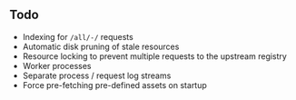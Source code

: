## Todo

  * Indexing for `/all/-/` requests
  * Automatic disk pruning of stale resources
  * Resource locking to prevent multiple requests to the upstream registry
  * Worker processes
  * Separate process / request log streams
  * Force pre-fetching pre-defined assets on startup
